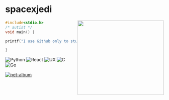 # spacexjedi


<img align="right" width="274" height="237" src="https://media.giphy.com/media/ff0dv4KMGxjna/source.gif">

```c
#include<stdio.h>
/* autist */
void main() {

printf("I use Github only to study and learn.");    

}
```

![Python](https://img.shields.io/badge/-Python-000000?style=flat&logo=python)
![React](https://img.shields.io/badge/-React-222222?style=flat&logo=React&logoColor=61DAFB)
![UX](https://img.shields.io/badge/%F0%9F%96%96-UX-9cf)
![C](https://img.shields.io/badge/-C%2B%2B-00599C?style=flat-square&logo=C%2B%2B&logoColor=white)
![Go](https://img.shields.io/badge/Golang-informational?style=flat&logo=go&logoColor=white&color=00bfff)  

[![pet-album](https://img.shields.io/badge/%F0%9F%93%B8-album-9cf)](https://github.com/spacexjedi/spacexjedi/blob/master/album/images/screenshoot.md)  

